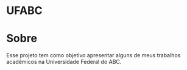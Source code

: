 # UFABC

<h1>Sobre</h1>
<p>Esse projeto tem como objetivo apresentar alguns de meus trabalhos acadêmicos na Universidade Federal do ABC.</p>
